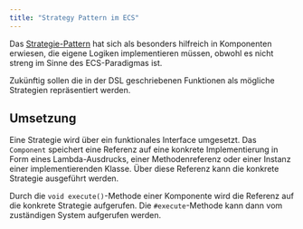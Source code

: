 ```yaml
---
title: "Strategy Pattern im ECS"
---
```


Das [Strategie-Pattern](https://en.wikipedia.org/wiki/Strategy_pattern) hat sich als besonders hilfreich in Komponenten
erwiesen, die eigene Logiken implementieren müssen, obwohl es nicht streng im Sinne des ECS-Paradigmas ist.

Zukünftig sollen die in der DSL geschriebenen Funktionen als mögliche Strategien repräsentiert werden.

## Umsetzung

Eine Strategie wird über ein funktionales Interface umgesetzt. Das `Component` speichert eine Referenz auf eine konkrete
Implementierung in Form eines Lambda-Ausdrucks, einer Methodenreferenz oder einer Instanz einer implementierenden
Klasse. Über diese Referenz kann die konkrete Strategie ausgeführt werden.

Durch die `void execute()`-Methode einer Komponente wird die Referenz auf die konkrete Strategie aufgerufen.
Die `#execute`-Methode kann dann vom zuständigen System aufgerufen werden.